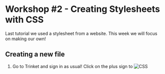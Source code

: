 # Workshop #2 - Creating Stylesheets with CSS
Last tutorial we used a stylesheet from a website. This week we will focus on making our own! 
## Creating a new file
1. Go to Trinket and sign in as usual! Click on the plus sign to 
![CSS](https://github.com/user-attachments/assets/f46cbc20-e28e-4032-9780-97270c8861c0)
